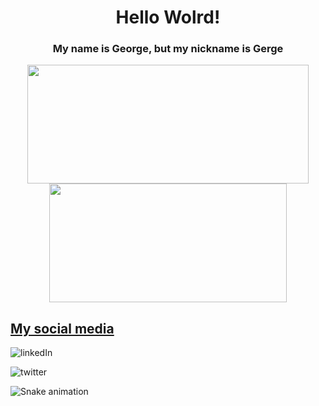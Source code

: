 <h1 align="center">Hello Wolrd!</h1>


<h3 align="center">My name is George, but my nickname is Gerge</h3>

<div align="center" >
  <a href="https://github.com/kawazuke">
  <img width="450em" height="190em" src="https://github-readme-stats.vercel.app/api?username=Kawazuke&show_icons=true&count_private=true&theme=tokyonight" />
  <img width="380em" height="190em" src="https://github-readme-stats.vercel.app/api/top-langs/?username=Kawazuke&layout=compact&count_private=true&theme=tokyonight" />
</div>

<div>
  <h2>My social media</h2>

  <a src="https://www.linkedin.com/in/george-rocha-a5949a251/"><img src="https://img.shields.io/badge/LinkedIn-0077B5?style=for-the-badge&logo=linkedin&logoColor=white" alt="linkedIn"></img></a>

  <a src="https://twitter.com/reigerge" ><img src="https://img.shields.io/badge/Twitter-1DA1F2?style=for-the-badge&logo=twitter&logoColor=white" alt="twitter"></img></a>

</div>

![Snake animation](https://github.com/Kawazuke/Kawazuke/blob/output/github-contribution-grid-snake.svg)